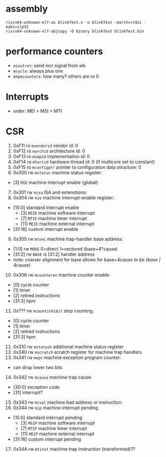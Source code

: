 


# assembly

```shell
riscv64-unknown-elf-as blinkTest.s -o blinkTest -march=rv32i -mabi=ilp32
riscv64-unknown-elf-objcopy -O binary blinkTest blinkTest.bin
```

# performance counters
- `minstret`: send incr signal from wb
- `mcycle`: always plus one
- `mhpmcounterx`: how many? others are ro 0

# Interrupts
- order: MEI > MSI > MTI

# CSR

1. 0xF11 ro `mvendorid` vendor id: 0
2. 0xF12 ro `marchid` architecture id: 0
3. 0xF13 ro `mimpid` implementation id: 0
4. 0xF14 ro `mhartid` hardware thread id: 0 (if multicore set to constant)
5. 0xF15 ro `mconfigptr` pointer to configuration data structure: 0
6. 0x300 rw `mstatus` machine status register:
  - [3] `MIE` machine interrupt enable (global)
7. 0x301 rw `misa` ISA and extenstions:
8. 0x304 rw `mie` machine interrupt-enable register:
  - [15:0] standard interrupt enable
    - [3] `MSIE` machine software interrupt
    - [7] `MTIE` machine timer interrupt
    - [11] `MEIE` machine external interrupt
  - [31:16] custom interrupt enable
9.  0x305 rw `mtvec` machine trap-handler base address:
  - [1:0] rw `MODE` 0=direct 1=vectored (base+4*cause)
  - [31:2] rw `BASE` is [31:2] handler address
  - note: coarser alignment for base allows for base+4*cause to be (base | 4*cause)
10. 0x306 rw `mcounteren` machine counter enable:
  - [0] cycle counter
  - [1] timer
  - [2] retired instructions
  - [31:3] hpm
11. 0x??? rw `mcountinhibit` stop counting:
  - [0] cycle counter
  - [1] timer
  - [2] retired instructions
  - [31:3] hpm
11. 0x310 rw `mstatush` additional machine status register
12. 0x340 rw `mscratch` scratch register for machine trap handlers
13. 0x341 rw `mepc` machine exception program counter:
  - can drop lower two bits
14. 0x342 rw `mcause` machine trap cause:
  - [30:0] exception code
  - [31] interrupt?
15. 0x343 rw `mtval` machine bad address or instruction:
16. 0x344 rw `mip` machine interrupt pending
  - [15:0] standard interrupt pending
    - [3] `MSIP` machine software interrupt
    - [7] `MTIP` machine timer interrupt
    - [11] `MEIP` machine external interrupt
  - [31:16] custom interrupt pending
17. 0x34A rw `mtinst` machine trap instruction (transformed)??